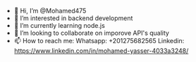 - 👋 Hi, I’m @Mohamed475
- 👀 I’m interested in backend development
- 🌱 I’m currently learning node.js
- 💞️ I’m looking to collaborate on imporove API's quality
- 📫 How to reach me:
  Whatsapp: +201275682565
  Linkedin: https://www.linkedin.com/in/mohamed-yasser-4033a3248/

<!---
Mohamed475/Mohamed475 is a ✨ special ✨ repository because its `README.md` (this file) appears on your GitHub profile.
You can click the Preview link to take a look at your changes.
--->

